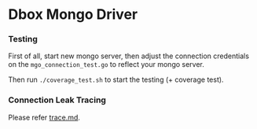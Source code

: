 # Dbox Mongo Driver

### Testing

First of all, start new mongo server, then adjust the connection credentials on the `mgo_connection_test.go` to reflect your mongo server.

Then run `./coverage_test.sh` to start the testing (+ coverage test).

### Connection Leak Tracing

Please refer [trace.md](https://github.com/eaciit/dbox/blob/dev/dbc/mongo/Trace.md).
